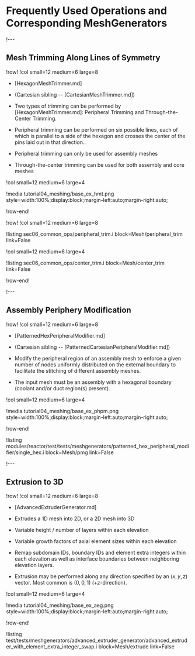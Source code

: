 # Frequently Used Operations and Corresponding MeshGenerators

!---

## Mesh Trimming Along Lines of Symmetry

!row!
!col small=12 medium=6 large=8

- [HexagonMeshTrimmer.md]
- (Cartesian sibling -- [CartesianMeshTrimmer.md])

- Two types of trimming can be performed by [HexagonMeshTrimmer.md]: Peripheral Trimming and Through-the-Center Trimming.

- Peripheral trimming can be performed on six possible lines, each of which is parallel to a side of the hexagon and crosses the center of the pins laid out in that direction..
- Peripheral trimming can only be used for assembly meshes
- Through-the-center trimming can be used for both assembly and core meshes

!col small=12 medium=6 large=4

!media tutorial04_meshing/base_ex_hmt.png
       style=width:100%;display:block;margin-left:auto;margin-right:auto;

!row-end!

!row!
!col small=12 medium=6 large=8

!listing sec06_common_ops/peripheral_trim.i
         block=Mesh/peripheral_trim
         link=False

!col small=12 medium=6 large=4

!listing sec06_common_ops/center_trim.i
         block=Mesh/center_trim
         link=False

!row-end!

!---

## Assembly Periphery Modification

!row!
!col small=12 medium=6 large=8

- [PatternedHexPeripheralModifier.md]
- (Cartesian sibling -- [PatternedCartesianPeripheralModifier.md])

- Modify the peripheral region of an assembly mesh to enforce a given number of nodes uniformly distributed on the external boundary to facilitate the stitching of different assembly meshes.

- The input mesh must be an assembly with a hexagonal boundary (coolant and/or duct region(s) present).

!col small=12 medium=6 large=4

!media tutorial04_meshing/base_ex_phpm.png
       style=width:100%;display:block;margin-left:auto;margin-right:auto;

!row-end!

!listing modules/reactor/test/tests/meshgenerators/patterned_hex_peripheral_modifier/single_hex.i
         block=Mesh/pmg
         link=False

!---

## Extrusion to 3D

!row!
!col small=12 medium=6 large=8

- [AdvancedExtruderGenerator.md]

- Extrudes a 1D mesh into 2D, or a 2D mesh into 3D
- Variable height / number of layers within each elevation
- Variable growth factors of axial element sizes within each elevation
- Remap subdomain IDs, boundary IDs and element extra integers within each elevation as well as interface boundaries between neighboring elevation layers.

- Extrusion may be performed along any direction specified by an $(x,y,z)$ vector. Most common is $(0,0,1)$ (+$z$-direction).

!col small=12 medium=6 large=4

!media tutorial04_meshing/base_ex_aeg.png
       style=width:100%;display:block;margin-left:auto;margin-right:auto;

!row-end!

!listing test/tests/meshgenerators/advanced_extruder_generator/advanced_extruder_with_element_extra_integer_swap.i
         block=Mesh/extrude
         link=False

